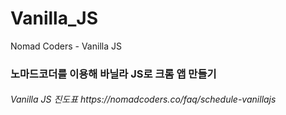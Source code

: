 # Vanilla_JS
Nomad Coders - Vanilla JS
<h3>노마드코더를 이용해 바닐라 JS로 크롬 앱 만들기 <br>
<h6>Vanilla JS 진도표 https://nomadcoders.co/faq/schedule-vanillajs
